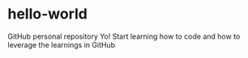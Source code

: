 # hello-world
GitHub personal repository
Yo! 
Start learning how to code and how to leverage the learnings in GitHub
